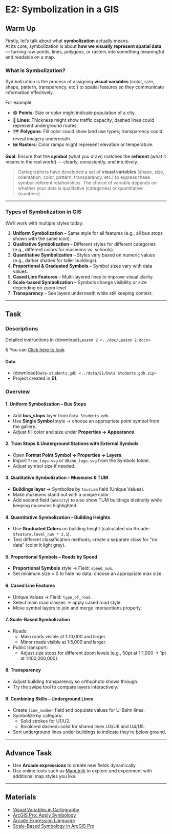 # E2: Symbolization in a GIS

## Warm Up
Firstly, let’s talk about what **symbolization** actually means.  
At its core, symbolization is about **how we visually represent spatial data** — turning raw points, lines, polygons, or rasters into something meaningful and readable on a map.

### What is Symbolization?
Symbolization is the process of assigning **visual variables** (color, size, shape, pattern, transparency, etc.) to spatial features so they communicate information effectively.

For example:
- 🟢 **Points**: Size or color might indicate population of a city.
- 📏 **Lines**: Thickness might show traffic capacity; dashed lines could represent underground routes.
- 🗺️ **Polygons**: Fill color could show land use types; transparency could reveal imagery underneath.
- 🖼 **Rasters**: Color ramps might represent elevation or temperature.

**Goal**: Ensure that the **symbol** (what you draw) matches the **referent** (what it means in the real world) — clearly, consistently, and intuitively.

> Cartographers have developed a set of **visual variables** (shape, size, orientation, color, pattern, transparency, etc.) to express these symbol–referent relationships. The choice of variable depends on whether your data is qualitative (categories) or quantitative (numbers).

---

### Types of Symbolization in GIS
We’ll work with multiple styles today:

1. **Uniform Symbolization** – Same style for all features (e.g., all bus stops shown with the same icon).
2. **Qualitative Symbolization** – Different styles for different categories (e.g., different colors for museums vs. schools).
3. **Quantitative Symbolization** – Styles vary based on numeric values (e.g., darker shades for taller buildings).
4. **Proportional & Graduated Symbols** – Symbol sizes vary with data values.
5. **Cased Line Features** – Multi-layered lines to improve visual clarity.
6. **Scale-based Symbolization** – Symbols change visibility or size depending on zoom level.
7. **Transparency** – See layers underneath while still keeping context.

---

## Task

### Descriptions
Detailed instructions in {download}`Lesson 2 <../doc/Lesson 2.docx>`

& You can [Click here to look](./lessons/lesson2.md)

#### Data
- {download}`Data-students.gdb <../data/E1/Data Students.gdb.zip>`
- Project created in **E1**.

### Overview
#### 1. Uniform Symbolization – Bus Stops
- Add **bus_stops** layer from `Data Students.gdb`.
- Use **Single Symbol** style → choose an appropriate point symbol from the gallery.
- Adjust fill color and size under **Properties → Appearance**.

#### 2. Tram Stops & Underground Stations with External Symbols
- Open **Format Point Symbol → Properties → Layers**.
- Import `Tram_logo.svg` or `UBahn_logo.svg` from the Symbols folder.
- Adjust symbol size if needed.

#### 3. Qualitative Symbolization – Museums & TUM
- **Buildings layer** → Symbolize by `tourism` field (Unique Values).
- Make museums stand out with a unique color.
- Add second field (`amenity`) to also show TUM buildings distinctly while keeping museums highlighted.

#### 4. Quantitative Symbolization – Building Heights
- Use **Graduated Colors** on building height (calculated via Arcade: `$feature.level_num * 3.5`).
- Test different classification methods; create a separate class for "no data" (color it light grey).

#### 5. Proportional Symbols – Roads by Speed
- **Proportional Symbols** style → Field: `speed_num`.
- Set minimum size = 0 to hide no data; choose an appropriate max size.

#### 6. Cased Line Features
- Unique Values → Field: `type_of_road`.
- Select main road classes → apply cased road style.
- Move symbol layers to join and merge intersections properly.

#### 7. Scale-Based Symbolization
- Roads:  
  - Main roads visible at 1:10,000 and larger.  
  - Minor roads visible at 1:5,000 and larger.
- Public transport:  
  - Adjust size stops for different zoom levels (e.g., 50pt at 1:1,000 → 1pt at 1:100,000,000).

#### 8. Transparency
- Adjust building transparency so orthophoto shows through.
- Try the swipe tool to compare layers interactively.

#### 9. Combining Skills – Underground Lines
- Create `line_number` field and populate values for U-Bahn lines.
- Symbolize by category:
  - Solid strokes for U1/U2.
  - Bicolored dashed+solid for shared lines U3/U6 and U4/U5.
- Sort underground lines under buildings to indicate they’re below ground.

---

## Advance Task
- Use **Arcade expressions** to create new fields dynamically.
- Use online tools such as [Maputnik](https://maputnik.github.io/) to explore and experiment with additional map styles you like.

---

## Materials
- [Visual Variables in Cartography](https://www.axismaps.com/guide/data/visual-variables)
- [ArcGIS Pro: Apply Symbology](https://pro.arcgis.com/en/pro-app/latest/help/mapping/layer-properties/change-symbology.htm)
- [Arcade Expression Language](https://developers.arcgis.com/arcade/)
- [Scale-Based Symbology in ArcGIS Pro](https://pro.arcgis.com/en/pro-app/latest/help/mapping/layer-properties/scale-based-symbol-classes.htm)
